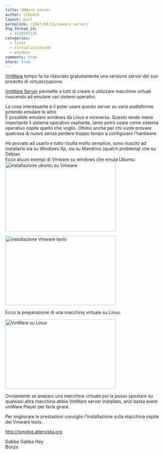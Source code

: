 ```yaml
---
title: VMWare server
author: ilbonzo
layout: post
permalink: /2007/08/13/vmware-server/
dsq_thread_id:
  - 1128191125
categories:
  - linux
  - virtualizzazione
  - windows
comments: true
share: true
---
```

<p><a href="http://www.vmware.com/">VmWare</a> tempo fa ha rilasciato gratuitamente una versione server del suo prodotto di virtualizzazione.</p>
<p><a href="http://www.vmware.com/download/server/">VmWare Server</a> permette a tutti di creare e utilizzare macchine virtuali riuscendo ad emulare vari sistemi operativi.</p>
<p>La cosa interessante è il poter usare questo server su varie piattaforme potendo emulare le altre.<br />
È possibile emulare windows da Linux e viceversa. Questo rende meno importante il sistema operativo ospitante, tanto potrò usare come sistema operativo ospite quello che voglio. Ottimo anche per chi vuole provare qualcosa di nuovo senza perdere troppo tempo a configurare l&#8217;hardware.</p>
<p>Ho provato ad usarlo e tutto risulta molto semplice, sono riuscito ad installarlo sia su Windows Xp, sia su Mandriva (qualch problema) che su Debian.<br />
Ecco alcuni esempi di Vmware su windows che emula Ubuntu:<br />
<a href="http://magni.me/wp-content/uploads/2007/08/th_04_vm.jpg" rel="lightbox" title=""><img src="http://magni.me/wp-content/uploads/2007/08/th_04_vm.jpg" width="350" height="219" alt="installazione ubuntu su Vmware" /></a></p>
<p><a href="http://magni.me/wp-content/uploads/2007/08/th_06_vm.jpg" rel="lightbox" title="VmWare tools"><img src="http://magni.me/wp-content/uploads/2007/08/th_06_vm.jpg" width="350" height="219" alt="installazione Vmware tools" /></a></p>
<p>Ecco la preparazione di una macchina virtuale su Linux.</p>
<p><a href="http://magni.me/wp-content/uploads/2007/08/th_03_server.png" rel="lightbox" title="VmWare su linux"><img src="http://magni.me/wp-content/uploads/2007/08/th_03_server.png" width="350" height="219" alt="VmWare su Linux" /></a></p>
<p>Ovviamente se preparo una macchina virtuale poi la posso spostare su qualsiasi altra macchina abbia VmWare server installato, anzi basta avere vmWare Player per farla girare.</p>
<p>Per migliorare le prestazioni consiglio l&#8217;installazione sulla macchina ospite dei Vmware tools.<br />
<a href="http://tonylog.altervista.org/2007/05/01/installare-vmware-tools-sulla-macchina-virtuale-linux-ubuntu-610-edgy-eft/"></p>
<p>http://tonylog.altervista.org</a></p>
<p>Gabba Gabba Hey<br />
Bonzo</p>
